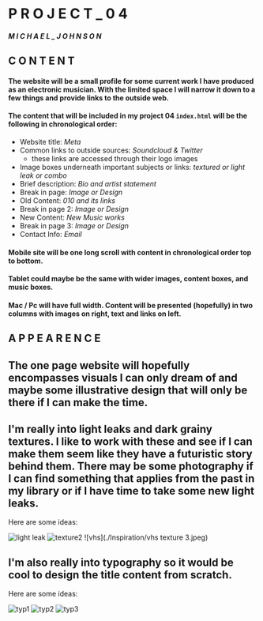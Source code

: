 # P R O J E C T _ 0 4

#### *M I C H A E L _ J O H N S O N*

## C O N T E N T

#### The website will be a small profile for some current work I have produced as an electronic musician. With the limited space I will narrow it down to a few things and provide links to the outside web.

#### The content that will be included in my project 04 `index.html` will be the following in chronological order:

- Website title: *Meta*
- Common links to outside sources: *Soundcloud & Twitter*
  - these links are accessed through their logo images
- Image boxes underneath important subjects or links: *textured or light leak or combo*
- Brief description: *Bio and artist statement*
- Break in page: *Image or Design*
- Old Content: *010 and its links*
- Break in page 2: *Image or Design*
- New Content: *New Music works*
- Break in page 3: *Image or Design*
- Contact Info: *Email*

#### Mobile site will be one long scroll with content in chronological order top to bottom.

#### Tablet could maybe be the same with wider images, content boxes, and music boxes.

#### Mac / Pc will have full width. Content will be presented (hopefully) in two columns with images on right, text and links on left.

## A P P E A R E N C E

## The one page website will hopefully encompasses visuals I can only dream of and maybe some illustrative design that will only be there if I can make the time.

## I'm really into light leaks and dark grainy textures. I like to work with these and see if I can make them seem like they have a futuristic story behind them. There may be some photography if I can find something that applies from the past in my library or if I have time to take some new light leaks.

Here are some ideas:

![light leak](./Inspiration/light-leak.jpg)
![texture2](./Inspiration/texture-2.jpg)
![vhs](./Inspiration/vhs texture 3.jpeg)

## I'm also really into typography so it would be cool to design the title content from scratch.

Here are some ideas:

![typ1](./Inspiration/futuristic-typography.JPG)
![typ2](./Inspiration/mesh-cover.JPG)
![typ3](./Inspiration/Design-Logo.jpeg)
